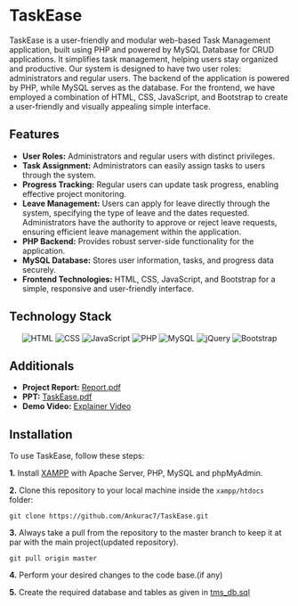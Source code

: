 # TaskEase
TaskEase is a user-friendly and modular web-based Task Management application, built using PHP and powered by MySQL Database for CRUD applications. It simplifies task management, helping users stay organized and productive. Our system is designed to have two user roles: administrators and regular users. The backend of the application is powered by PHP, while MySQL serves as the database. For the frontend, we have employed a combination of HTML, CSS, JavaScript, and Bootstrap to create a user-friendly and visually appealing simple interface.

## Features

- **User Roles:** Administrators and regular users with distinct privileges.
- **Task Assignment:** Administrators can easily assign tasks to users through the system.
- **Progress Tracking:** Regular users can update task progress, enabling effective project monitoring.
- **Leave Management:** Users can apply for leave directly through the system, specifying the type of leave and the dates requested. Administrators have the authority to approve or reject leave requests, ensuring efficient leave management within the application.
- **PHP Backend:** Provides robust server-side functionality for the application.
- **MySQL Database:** Stores user information, tasks, and progress data securely.
- **Frontend Technologies:** HTML, CSS, JavaScript, and Bootstrap for a simple, responsive and user-friendly interface.

## Technology Stack

<div align="center">
<img alt="HTML" src="https://img.shields.io/badge/html5%20-%23E34F26.svg?&style=for-the-badge&logo=html5&logoColor=white"/> <img alt="CSS" src="https://img.shields.io/badge/css3%20-%231572B6.svg?&style=for-the-badge&logo=css3&logoColor=white"/>  <img alt="JavaScript" src="https://img.shields.io/badge/javascript%20-%23323330.svg?&style=for-the-badge&logo=javascript&logoColor=%23F7DF1E"/>  <img alt="PHP" src="https://img.shields.io/badge/php%20-%23777BB4.svg?&style=for-the-badge&logo=php&logoColor=white"/>  <img alt="MySQL" src="https://img.shields.io/badge/mysql%20-%230769AD.svg?&style=for-the-badge&logo=mysql&logoColor=white"/>  <img alt="jQuery" src="https://img.shields.io/badge/jquery%20-%2300f.svg?&style=for-the-badge&logo=jquery&logoColor=white"/> <img alt="Bootstrap" src="https://img.shields.io/badge/Bootstrap-563D7C?style=for-the-badge&logo=bootstrap&logoColor=white"/>
</div>

## Additionals
- **Project Report:** [Report.pdf](https://github.com/ft72/Task-Easy/files/12921314/Report.pdf)
- **PPT:** [TaskEase.pdf](https://github.com/ft72/Task-Easy/files/12921332/TaskEase.pdf)
- **Demo Video:** [Explainer Video](https://youtu.be/b87WPcA-0rU?si=KceZpQRUnW_aDY4u)

## Installation

To use TaskEase, follow these steps:

**1.** Install [XAMPP](https://www.apachefriends.org/download.html) with Apache Server, PHP, MySQL and phpMyAdmin. 

**2.** Clone this repository to your local machine inside the `xampp/htdocs` folder:

```
git clone https://github.com/Ankurac7/TaskEase.git
```

**3.** Always take a pull from the repository to the master branch to keep it at par with the main project(updated repository).

```
git pull origin master
```
**4.** Perform your desired changes to the code base.(if any)

**5.** Create the required database and tables as given in [tms_db.sql](https://github.com/ft72/Task-Easy/blob/master/tms_db.sql)
